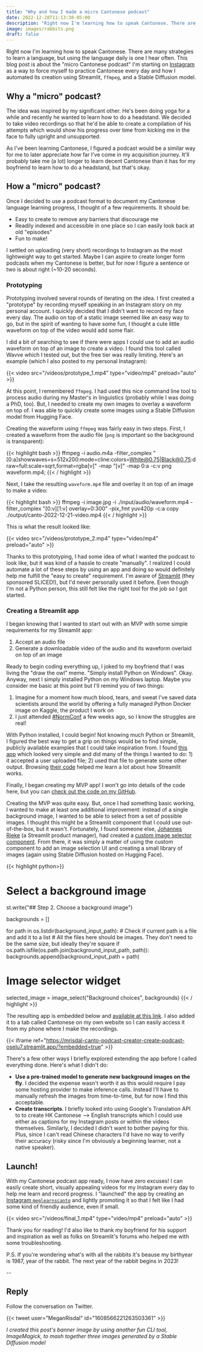 ```yaml
---
title: "Why and how I made a micro Cantonese podcast"
date: 2022-12-28T11:13:38-05:00
description: "Right now I'm learning how to speak Cantonese. There are many strategies to learn a language, but using the language daily is one I hear often. This blog post is about the 'micro Cantonese podcast' I'm starting as a way to force myself to practice Cantonese every day."
image: images/rabbits.png
draft: false
---
```


Right now I'm learning how to speak Cantonese. There are many strategies to learn a language, but using the language daily is one I hear often. This blog post is about the "micro Cantonese podcast" I'm starting on [Instagram](https://www.instagram.com/meglearnscanto/) as a way to force myself to practice Cantonese every day and how I automated its creation using Streamlit, `ffmpeg`, and a Stable Diffusion model.

## Why a "micro" podcast?

The idea was inspired by my significant other. He's been doing yoga for a while and recently he wanted to learn how to do a headstand. We decided to take video recordings so that he'd be able to create a compilation of his attempts which would show his progress over time from kicking me in the face to fully upright and unsupported.

As I've been learning Cantonese, I figured a podcast would be a similar way for me to later appreciate how far I've come in my acquisition journey. It'll probably take me (a lot) longer to learn decent Cantonese than it has for my boyfriend to learn how to do a headstand, but that's okay.

## How a "micro" podcast?

Once I decided to use a podcast format to document my Cantonese language learning progress, I thought of a few requirements. It should be:

* Easy to create to remove any barriers that discourage me
* Readily indexed and accessible in one place so I can easily look back at old "episodes"
* Fun to make!

I settled on uploading (very short) recordings to Instagram as the most lightweight way to get started. Maybe I can aspire to create longer form podcasts when my Cantonese is better, but for now I figure a sentence or two is about right (~10-20 seconds). 

### Prototyping

Prototyping involved several rounds of iterating on the idea. I first created a "prototype" by recording myself speaking in an Instagram story on my personal account. I quickly decided that I didn't want to record my face every day. The audio on top of a static image seemed like an easy way to go, but in the spirit of wanting to have some fun, I thought a cute little waveform on top of the video would add some flair.

I did a bit of searching to see if there were apps I could use to add an audio waveform on top of an image to create a video. I found this tool called Wavve which I tested out, but the free tier was really limiting. Here's an example (which I also posted to my personal Instagram):

{{< video src="/videos/prototype_1.mp4" type="video/mp4" preload="auto" >}}

At this point, I remembered `ffmpeg`. I had used this nice command line tool to process audio during my Master's in linguistics (probably while I was doing a PhD, too). But, I needed to create my own images to overlay a waveform on top of. I was able to quickly create some images using a Stable Diffusion model from Hugging Face.

Creating the waveform using `ffmpeg` was fairly easy in two steps. First, I created a waveform from the audio file (`png` is important so the background is transparent):

{{< highlight bash >}}
ffmpeg -i audio.m4a -filter_complex "[0:a]showwaves=s=512x200:mode=cline:colors=White@0.75|Black@0.75:draw=full:scale=sqrt,format=rgba[v]" -map "[v]" -map 0:a -c:v png waveform.mp4;
{{< / highlight >}}

Next, I take the resulting `waveform.mp4` file and overlay it on top of an image to make a video:

{{< highlight bash >}}
ffmpeg -i image.jpg -i ./input/audio/waveform.mp4 -filter_complex "[0:v][1:v] overlay=0:300" -pix_fmt yuv420p -c:a copy ./output/canto-2022-12-21-video.mp4
{{< / highlight >}}

This is what the result looked like:

{{< video src="/videos/prototype_2.mp4" type="video/mp4" preload="auto" >}}

Thanks to this prototyping, I had some idea of what I wanted the podcast to look like, but it was kind of a hassle to create "manually". I realized I could automate a lot of these steps by using an app and doing so would definitely help me fulfill the "easy to create" requirement. I'm aware of [Streamlit](https://streamlit.io/) (they sponsored SLICED!), but I'd never personally used it before. Even though I'm not a Python person, this still felt like the right tool for the job so I got started.


### Creating a Streamlit app

I began knowing that I wanted to start out with an MVP with some simple requirements for my Streamlit app:

1. Accept an audio file
2. Generate a downloadable video of the audio and its waveform overlaid on top of an image

Ready to begin coding everything up, I joked to my boyfriend that I was living the "draw the owl" meme. "Simply install Python on Windows". Okay. Anyway, next I simply installed Python on my Windows laptop. Maybe you consider me basic at this point but I'll remind you of two things:

1. Imagine for a moment how much blood, tears, and sweat I've saved data scientists around the world by offering a fully managed Python Docker image on Kaggle, the product I work on
2. I just attended [#NormConf](https://normconf.com/) a few weeks ago, so I know the struggles are real!

With Python installed, I could begin! Not knowing much Python or Streamlit, I figured the best way to get a grip on things would be to find simple, publicly available examples that I could take inspiration from. I found [this app](https://bgremoval.streamlit.app/) which looked very simple and did many of the things I wanted to do: 1) it accepted a user uploaded file; 2) used that file to generate some other output. Browsing [their code](https://github.com/tyler-simons/BackgroundRemoval) helped me learn a lot about how Streamlit works.

Finally, I began creating my MVP app! I won't go into details of the code here, but you can [check out the code on my GitHub](https://github.com/mrisdal/canto-podcast-creator).

Creating the MVP was quite easy. But, once I had something basic working, I wanted to make at least one additional improvement: instead of a single background image, I wanted to be able to select from a set of possible images. I thought this might be a Streamlit component that I could use out-of-the-box, but it wasn't. Fortunately, I found someone else, [Johannes Rieke](https://github.com/jrieke) (a Streamlit product manager), had created a [custom image selector component](https://github.com/jrieke/streamlit-image-select). From there, it was simply a matter of using the custom component to add an image selection UI and creating a small library of images (again using Stable Diffusion hosted on Hugging Face).

{{< highlight python>}}
# Select a background image
st.write("## Step 2. Choose a background image")

backgrounds = []

for path in os.listdir(background_input_path):
    # Check if current path is a file and add it to a list
    # All the files here should be images. They don't need to be the same size, but ideally they're square
    if os.path.isfile(os.path.join(background_input_path, path)):
        backgrounds.append(background_input_path + path)

# Image selector widget
selected_image = image_select("Background choices", backgrounds)
{{< / highlight >}}

The resulting app is embedded below and [available at this link](https://mrisdal-canto-podcast-creator-create-podcast-oselu7.streamlit.app/). I also added it to a tab called Cantonese on my own website so I can easily access it from my phone where I make the recordings. 

{{< iframe ref="https://mrisdal-canto-podcast-creator-create-podcast-oselu7.streamlit.app/?embedded=true" >}}

There's a few other ways I briefly explored extending the app before I called everything done. Here's what I didn't do:

* **Use a pre-trained model to generate new background images on the fly**. I decided the expense wasn't worth it as this would require I pay some hosting provider to make inference calls. Instead I'll have to manually refresh the images from time-to-time, but for now I find this acceptable.
* **Create transcripts**. I briefly looked into using Google's Translation API to to create HK Cantonese --> English transcripts which I could use either as captions for my Instagram posts or within the videos themselves. Similarly, I decided I didn't want to bother paying for this. Plus, since I can't read Chinese characters I'd have no way to verify their accuracy (risky since I'm obviously a beginning learner, not a native speaker).

## Launch!

With my Cantonese podcast app ready, I now have zero excuses! I can easily create short, visually appealing videos for my Instagram every day to help me learn and record progress. I "launched" the app by creating an [Instagram `meglearnscanto`](https://www.instagram.com/meglearnscanto/) and lightly promoting it so that I felt like I had some kind of friendly audience, even if small.

{{< video src="/videos/final_1.mp4" type="video/mp4" preload="auto" >}}

Thank you for reading! I'd also like to thank my boyfriend for his support and inspiration as well as folks on Streamlit's forums who helped me with some troubleshooting.

P.S. If you're wondering what's with all the rabbits it's beause my birthyear is 1987, year of the rabbit. The next year of the rabbit begins in 2023!

-- 

## Reply

Follow the conversation on Twitter.

{{< tweet user="MeganRisdal" id="1608566221263503361" >}}

_I created this post's banner image by using another fun CLI tool, ImageMagick, to mash together three images generated by a Stable Diffusion model_